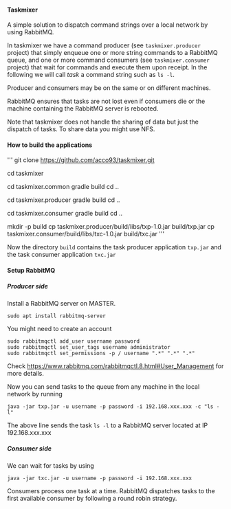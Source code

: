 #### Taskmixer

A simple solution to dispatch command strings over a local network by using RabbitMQ.

In taskmixer we have a command producer (see `taskmixer.producer` project) that simply enqueue one or more string commands to a RabbitMQ queue, and one or more command consumers (see `taskmixer.consumer` project) that wait for commands and execute them upon receipt. In the following we will call *task* a command string such as `ls -l`.

Producer and consumers may be on the same or on different machines.

RabbitMQ ensures that tasks are not lost even if consumers die or the machine containing the RabbitMQ server is rebooted.

Note that taskmixer does not handle the sharing of data but just the dispatch of tasks.
To share data you might use NFS.

#### How to build the applications
'''
git clone https://github.com/acco93/taskmixer.git

cd taskmixer

cd taskmixer.common
gradle build
cd ..

cd taskmixer.producer
gradle build
cd ..

cd taskmixer.consumer
gradle build
cd ..

mkdir -p build
cp taskmixer.producer/build/libs/txp-1.0.jar build/txp.jar
cp taskmixer.consumer/build/libs/txc-1.0.jar build/txc.jar
'''

Now the directory `build` contains the task producer application `txp.jar` and the task consumer application `txc.jar`

#### Setup RabbitMQ

##### Producer side
Install a RabbitMQ server on MASTER.

```
sudo apt install rabbitmq-server
```

You might need to create an account
```
sudo rabbitmqctl add_user username password
sudo rabbitmqctl set_user_tags username administrator
sudo rabbitmqctl set_permissions -p / username ".*" ".*" ".*"
```
Check https://www.rabbitmq.com/rabbitmqctl.8.html#User_Management for more details.

Now you can send tasks to the queue from any machine in the local network by running

```
java -jar txp.jar -u username -p password -i 192.168.xxx.xxx -c "ls -l"
```

The above line sends the task `ls -l` to a RabbitMQ server located at IP 192.168.xxx.xxx

##### Consumer side
We can wait for tasks by using

```
java -jar txc.jar -u username -p password -i 192.168.xxx.xxx
```
Consumers process one task at a time. RabbitMQ dispatches tasks to the first available consumer by following a round robin strategy.

